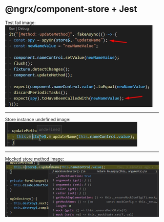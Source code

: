 # @ngrx/component-store + Jest

Test fail image:
<img src="https://github.com/Lertis/component-store-jest-test/blob/master/src/assets/test-fail.jpg" alt="Test fail"/>
<hr />

Store instance undefined image:
<img src="https://github.com/Lertis/component-store-jest-test/blob/master/src/assets/store-undefined.jpg" alt="Test fail"/>
<hr />

Mocked store method image:
<img src="https://github.com/Lertis/component-store-jest-test/blob/master/src/assets/mocked-method.jpg" alt="Test fail"/>
